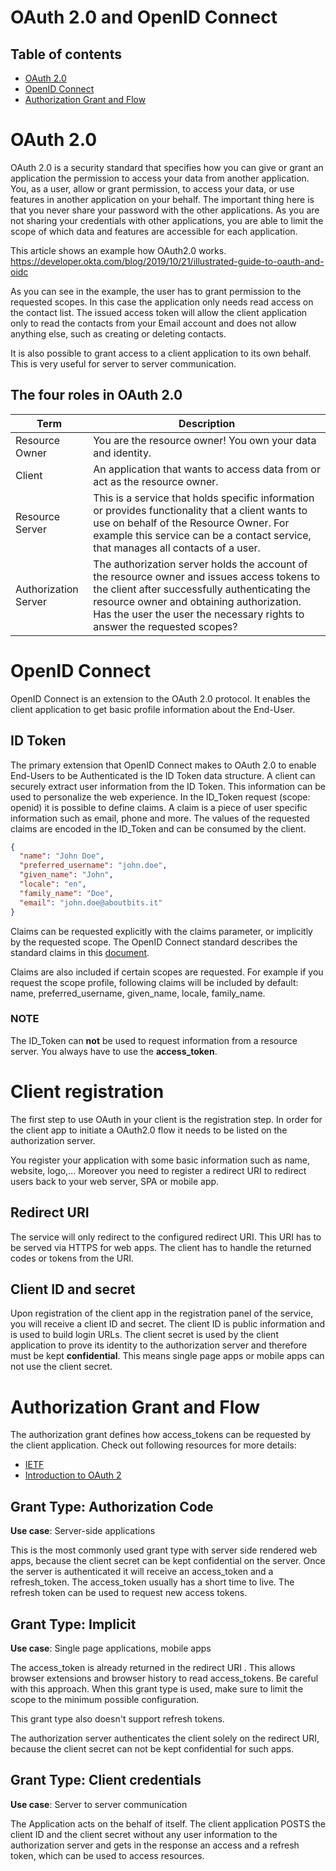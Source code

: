 # OAuth 2.0 and OpenID Connect

## Table of contents

- [OAuth 2.0](#oauth-2.0)
- [OpenID Connect](#openid-connect)
- [Authorization Grant and Flow](#authorization-grant-and-flow)

# OAuth 2.0

OAuth 2.0 is a security standard that specifies how you can give or grant an application the permission to access your data from another application.
You, as a user, allow or grant permission, to access your data, or use features in another application on your behalf. The important thing here is that you never share your password with the other applications. As you are not sharing your credentials with other applications, you are able to limit the scope of which data and features are accessible for each application.

This article shows an example how OAuth2.0 works. https://developer.okta.com/blog/2019/10/21/illustrated-guide-to-oauth-and-oidc

As you can see in the example, the user has to grant permission to the requested scopes. In this case the application only needs read access on the contact list. The issued access token will allow the client application only to read the contacts from your Email account and does not allow anything else, such as creating or deleting contacts.

It is also possible to grant access to a client application to its own behalf. This is very useful for server to server communication.

## The four roles in OAuth 2.0 

| Term                 | Description                                                                                                                                                                                                                                                          |
| -------------------- | -------------------------------------------------------------------------------------------------------------------------------------------------------------------------------------------------------------------------------------------------------------------- |
| Resource Owner       | You are the resource owner! You own your data and identity.                                                                                                                                                                                                          |
| Client               | An application that wants to access data from or act as the resource owner.                                                                                                                                                                                          |
| Resource Server      | This is a service that holds specific information or provides functionality that a client wants to use on behalf of the Resource Owner. For example this service can be a contact service, that manages all contacts of a user.                                      |
| Authorization Server | The authorization server holds the account of the resource owner and issues access tokens to the client after successfully authenticating the resource owner and obtaining authorization. Has the user the user the necessary rights to answer the requested scopes? |

# OpenID Connect

OpenID Connect is an extension to the OAuth 2.0 protocol. It enables the client application to get basic profile information about the End-User.

## ID Token

The primary extension that OpenID Connect makes to OAuth 2.0 to enable End-Users to be Authenticated is the ID Token data structure. A client can securely extract user information from the ID Token. This information can be used to personalize the web experience. In the ID_Token request (scope: openid) it is possible to define claims. A claim is a piece of user specific information such as email, phone and more. The values of the requested claims are encoded in the ID_Token and can be consumed by the client.

```json
{
  "name": "John Doe",
  "preferred_username": "john.doe",
  "given_name": "John",
  "locale": "en",
  "family_name": "Doe",
  "email": "john.doe@aboutbits.it"
}
```

Claims can be requested explicitly with the claims parameter, or implicitly by the requested scope. The OpenID Connect standard describes the standard claims in this [document](https://openid.net/specs/openid-connect-core-1_0.html#StandardClaims).

Claims are also included if certain scopes are requested. For example if you request the scope profile, following claims will be included by default: name, preferred_username, given_name, locale, family_name.

### NOTE

The ID_Token can **not** be used to request information from a resource server. You always have to use the **access_token**.

# Client registration

The first step to use OAuth in your client is the registration step. In order for the client app to initiate a OAuth2.0 flow it needs to be listed on the authorization server.

You register your application with some basic information such as name, website, logo,... Moreover you need to register a redirect URI to redirect users back to your web server, SPA or mobile app.

## Redirect URI

The service will only redirect to the configured redirect URI. This URI has to be served via HTTPS for web apps. The client has to handle the returned codes or tokens from the URI.

## Client ID and secret 

Upon registration of the client app in the registration panel of the service, you will receive a client ID and secret. The client ID is public information and is used to build login URLs. The client secret is used by the client application to prove its identity to the authorization server and therefore must be kept **confidential**. This means single page apps or mobile apps can not use the client secret. 

# Authorization Grant and Flow

The authorization grant defines how access_tokens can be requested by the client application. Check out following resources for more details:

- [IETF](https://tools.ietf.org/html/rfc6749#section-1.2)
- [Introduction to OAuth 2](https://www.digitalocean.com/community/tutorials/an-introduction-to-oauth-2)


## Grant Type: Authorization Code

**Use case**: Server-side applications

This is the most commonly used grant type with server side rendered web apps, because the client secret can be kept confidential on the server. Once the server is authenticated it will receive an access_token and a refresh_token. The access_token usually has a short time to live. The refresh token can be used to request new access tokens.

## Grant Type: Implicit

**Use case**: Single page applications, mobile apps

The access_token is already returned in the redirect URI . This allows browser extensions and browser history to read access_tokens. Be careful with this approach. When this grant type is used, make sure to limit the scope to the minimum possible configuration.

This grant type also doesn't support refresh tokens.

The authorization server authenticates the client solely on the redirect URI, because the client secret can not be kept confidential for such apps.

## Grant Type: Client credentials

**Use case**: Server to server communication

The Application acts on the behalf of itself. The client application POSTS the client ID and the client secret without any user information to the authorization server and gets in the response an access and a refresh token, which can be used to access resources.
